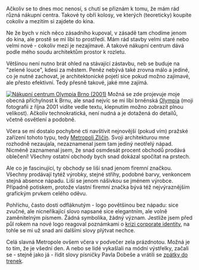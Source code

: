 <!-- dcterms:identifier = riderweblog#24 -->
<!-- dcterms:title = Zpátky do trenek -->
<!-- np9:categoryId = 2 -->
<!-- x4w:category = Lidé a jiná zvěř -->
<!-- np9:authorId = 1 -->
<!-- np9:authorEmail = michal.valasek@altairis.cz -->
<!-- dcterms:creator = Michal Altair Valášek -->
<!-- dcterms:created = 2003-03-14T05:06:25+01:00 -->
<!-- dcterms:dateAccepted = 2003-03-14T05:06:25+01:00 -->

Ačkoliv se to dnes moc nenosí, s chutí se přiznám k tomu, že mám rád různá nákupní centra. Takové ty obří kolosy, ve kterých (teoreticky) koupíte cokoliv a mezitím si zajdete do kina.

Ne že bych v nich něco zásadního kupoval, v zásadě tam chodíme jenom do kina, ale prostě se mi líbí to prostředí. Mám rád stavby velmi staré nebo velmi nové - cokoliv mezi je nezajímavé. A takové nákupní centrum dává podle mého soudu architektům prostor k rozletu.

Většinou není nutno brát ohled na stávající zástavbu, neb se buduje na "zelené louce", kdesi za městem. Peněz nebývá také zrovna málo a jediné, co je nutné zachovat, je architektonické pojetí sice pokud možno zajímavé, ale přesto efektivní. Tedy přesně takové, jaké mne zajímá.

[![Nákupní centrum Olympia Brno (2001)](/files/olympia-lq.jpg)](/files/olympia-hq.jpg) Možná se zde projevuje moje obecná příchylnost k Brnu, ale snad nejvíc se mi líbí brněnská [Olympia](http://www.olympia-centrum.cz/brno/) (moji fotografii z října 2001 vidíte vedle textu, klepnutím možno zobrazit plnou velikost). Ačkoliv technokratická, není nudná a je dotažená do detailů, včetně osvětlení a podobně.

Včera se mi dostalo pochybné cti navštívit nejnovější (pokud vím) pražské zařízení tohoto typu, tedy [Metropoli Zličín](http://www.metropole.cz/). Svoji architekturou mne rozhodně nezaujala, nezaznamenal jsem tam jediný neotřelý nápad. Nicméně zaznamenal jsem, že snad osmdesát procent obchodů prodává oblečení! Všechny ostatní obchody bych snad dokázal spočítat na prstech.

Ale co je fascinující, ty obchody se liší snad jenom firemní značkou. Všechny prodávají tytéž výrobky, stejné střihy, podobné barvy, venkoncem stejná absence nápadu. Liší se jenom nášivkou se jménem výrobce. Případně potiskem, protože vlastní firemní značka bývá též nejvýraznějším grafickým prvkem celého oděvu.

Pohříchu, často dosti odfláknutým - logo povětšinou bez nápadu: sice zvučné, ale nicneříkající slovo napsané sice elegantním, ale volně zaměnitelným písmem. Žádná symbolika, žádný význam. Jestliže jsem před půl rokem na nové logo reagoval poznámkami o [krizi corporate identity](http://www.blue-screen.cz/index.php?id=548), na tohle se mi už snad ani dalšími slovy plýtvat nechce.

Celá slavná Metropole ovšem včera v podvečer zela prázdnotou. Možná je to tím, že je všední den. A nebo se lidé vykašlali na módní výstřelky, začali se - stejně jako já - řídit slovy písničky Pavla Dobeše a vrátili se [zpátky do trenek](http://atrey.karlin.mff.cuni.cz/~mj/songs/db/dobes/ZDTRENEK).